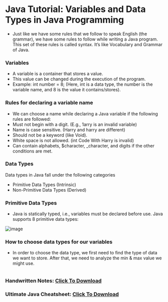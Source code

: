 # Java Tutorial: Variables and Data Types in Java Programming
- Just like we have some rules that we follow to speak English (the grammar), we have some rules to follow while writing a Java program. This set of these rules is called syntax. It’s like Vocabulary and Grammar of Java.

### Variables
- A variable is a container that stores a value.
- This value can be changed during the execution of the program.
- Example: int number = 8; (Here, int is a data type, the number is the variable name, and 8 is the value it contains/stores).

### Rules for declaring a variable name
- We can choose a name while declaring a Java variable if the following rules are followed:
- Must not begin with a digit. (E.g., 1arry is an invalid variable)
- Name is case sensitive. (Harry and harry are different)
- Should not be a keyword (like Void).
- White space is not allowed. (int Code With Harry is invalid)
- Can contain alphabets, $character, _character, and digits if the other conditions are met.

### Data Types
Data types in Java fall under the following categories
- Primitive Data Types (Intrinsic)
- Non-Primitive Data Types (Derived)

### Primitive Data Types
- Java is statically typed, i.e., variables must be declared before use. Java supports 8 primitive data types:

![image](https://user-images.githubusercontent.com/70385488/150118247-b3a99c81-3e86-49b4-b937-980ba0c8dd7c.png)

### How to choose data types for our variables
- In order to choose the data type, we first need to find the type of data we want to store. After that, we need to analyze the min & max value we might use.

<img src="https://api.codewithharry.com/media/videoSeriesFiles/courseFiles/java-tutorials-for-beginners-3/base64.png" alt="">

### Handwritten Notes: [Click To Download](https://api.codewithharry.com/media/videoSeriesFiles/courseFiles/java-tutorials-for-beginners-3/JavaChapter1.pdf)

### Ultimate Java Cheatsheet: [Click To Download](https://api.codewithharry.com/media/videoSeriesFiles/courseFiles/java-tutorials-for-beginners-3/UltimateJavaCheatSheet.pdf)
